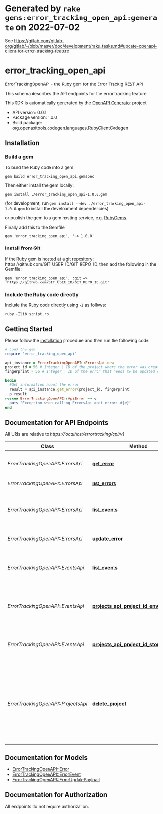 # Generated by `rake gems:error_tracking_open_api:generate` on 2022-07-02

See https://gitlab.com/gitlab-org/gitlab/-/blob/master/doc/development/rake_tasks.md#update-openapi-client-for-error-tracking-feature

# error_tracking_open_api

ErrorTrackingOpenAPI - the Ruby gem for the Error Trackig REST API

This schema describes the API endpoints for the error tracking feature

This SDK is automatically generated by the [OpenAPI Generator](https://openapi-generator.tech) project:

- API version: 0.0.1
- Package version: 1.0.0
- Build package: org.openapitools.codegen.languages.RubyClientCodegen

## Installation

### Build a gem

To build the Ruby code into a gem:

```shell
gem build error_tracking_open_api.gemspec
```

Then either install the gem locally:

```shell
gem install ./error_tracking_open_api-1.0.0.gem
```

(for development, run `gem install --dev ./error_tracking_open_api-1.0.0.gem` to install the development dependencies)

or publish the gem to a gem hosting service, e.g. [RubyGems](https://rubygems.org/).

Finally add this to the Gemfile:

    gem 'error_tracking_open_api', '~> 1.0.0'

### Install from Git

If the Ruby gem is hosted at a git repository: https://github.com/GIT_USER_ID/GIT_REPO_ID, then add the following in the Gemfile:

    gem 'error_tracking_open_api', :git => 'https://github.com/GIT_USER_ID/GIT_REPO_ID.git'

### Include the Ruby code directly

Include the Ruby code directly using `-I` as follows:

```shell
ruby -Ilib script.rb
```

## Getting Started

Please follow the [installation](#installation) procedure and then run the following code:

```ruby
# Load the gem
require 'error_tracking_open_api'

api_instance = ErrorTrackingOpenAPI::ErrorsApi.new
project_id = 56 # Integer | ID of the project where the error was created
fingerprint = 56 # Integer | ID of the error that needs to be updated deleted

begin
  #Get information about the error
  result = api_instance.get_error(project_id, fingerprint)
  p result
rescue ErrorTrackingOpenAPI::ApiError => e
  puts "Exception when calling ErrorsApi->get_error: #{e}"
end

```

## Documentation for API Endpoints

All URIs are relative to *https://localhost/errortracking/api/v1*

Class | Method | HTTP request | Description
------------ | ------------- | ------------- | -------------
*ErrorTrackingOpenAPI::ErrorsApi* | [**get_error**](docs/ErrorsApi.md#get_error) | **GET** /projects/{projectId}/errors/{fingerprint} | Get information about the error
*ErrorTrackingOpenAPI::ErrorsApi* | [**list_errors**](docs/ErrorsApi.md#list_errors) | **GET** /projects/{projectId}/errors | List of errors
*ErrorTrackingOpenAPI::ErrorsApi* | [**list_events**](docs/ErrorsApi.md#list_events) | **GET** /projects/{projectId}/errors/{fingerprint}/events | Get information about the events related to the error
*ErrorTrackingOpenAPI::ErrorsApi* | [**update_error**](docs/ErrorsApi.md#update_error) | **PUT** /projects/{projectId}/errors/{fingerprint} | Update the status of the error
*ErrorTrackingOpenAPI::EventsApi* | [**list_events**](docs/EventsApi.md#list_events) | **GET** /projects/{projectId}/errors/{fingerprint}/events | Get information about the events related to the error
*ErrorTrackingOpenAPI::EventsApi* | [**projects_api_project_id_envelope_post**](docs/EventsApi.md#projects_api_project_id_envelope_post) | **POST** /projects/api/{projectId}/envelope | Ingestion endpoint for error events sent from client SDKs
*ErrorTrackingOpenAPI::EventsApi* | [**projects_api_project_id_store_post**](docs/EventsApi.md#projects_api_project_id_store_post) | **POST** /projects/api/{projectId}/store | Ingestion endpoint for error events sent from client SDKs
*ErrorTrackingOpenAPI::ProjectsApi* | [**delete_project**](docs/ProjectsApi.md#delete_project) | **DELETE** /projects/{id} | Deletes all project related data. Mostly for testing purposes and later for production to clean updeleted projects.


## Documentation for Models

 - [ErrorTrackingOpenAPI::Error](docs/Error.md)
 - [ErrorTrackingOpenAPI::ErrorEvent](docs/ErrorEvent.md)
 - [ErrorTrackingOpenAPI::ErrorUpdatePayload](docs/ErrorUpdatePayload.md)


## Documentation for Authorization

 All endpoints do not require authorization.

